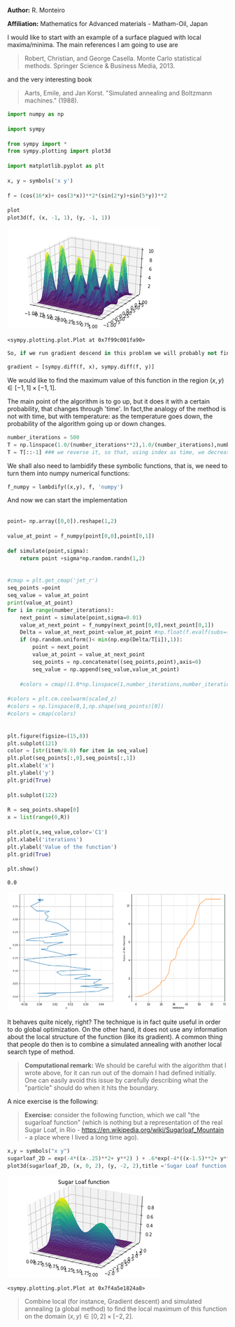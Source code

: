 
__Author:__ R. Monteiro

__Affiliation:__ Mathematics for Advanced materials - Matham-Oil, Japan

I would like to start with an example of a surface plagued with local maxima/minima. The main references I am going to use are

>Robert, Christian, and George Casella. Monte Carlo statistical methods. Springer Science & Business Media, 2013.

and the very interesting book

>Aarts, Emile, and Jan Korst. "Simulated annealing and Boltzmann machines." (1988).




```python
import numpy as np

import sympy

from sympy import *
from sympy.plotting import plot3d

import matplotlib.pyplot as plt

x, y = symbols('x y')

f = (cos(16*x)+ cos(3*x))**2*(sin(2*y)+sin(5*y))**2

plot
plot3d(f, (x, -1, 1), (y, -1, 1))

```


![png](output_2_0.png)





    <sympy.plotting.plot.Plot at 0x7f99c001fa90>




```python
So, if we run gradient descend in this problem we will probably not find the global maximum. We are going to use a different method, called "simulated annealing". The method still relies on the gradient of the function f, which we calculate below, symbolically:
```


```python
gradient = [sympy.diff(f, x), sympy.diff(f, y)]


```

We would like to find the maximum value of this function in the region $(x,y)\in [-1,1]\times [-1,1]$. 

The main point of the algorithm is to go up, but it does it with a certain probability, that changes through 'time'. In fact,the analogy of the method is not with time, but with temperature: as the temperature goes down, the probability of the algorithm going up or down changes.


```python
number_iterations = 500
T = np.linspace(1.0/(number_iterations**2),1.0/(number_iterations),number_iterations)
T = T[::-1] ### we reverse it, so that, using index as time, we decrease the temperature as time goes by


```

We shall also need to lambidify these symbolic functions, that is, we need to turn them into numpy numerical functions:


```python
f_numpy = lambdify((x,y), f, 'numpy')
```

And now we can start the implementation


```python

point= np.array([0,0]).reshape(1,2)

value_at_point = f_numpy(point[0,0],point[0,1])

def simulate(point,sigma):
    return point +sigma*np.random.randn(1,2)


#cmap = plt.get_cmap('jet_r')
seq_points =point
seq_value = value_at_point
print(value_at_point)
for i in range(number_iterations):
    next_point = simulate(point,sigma=0.01)
    value_at_next_point = f_numpy(next_point[0,0],next_point[0,1])
    Delta = value_at_next_point-value_at_point #np.float(f.evalf(subs={x:next_point[0,0],y:next_point[0,1]}) - f.evalf(subs={x:point[0,0],y:point[0,1]}))
    if (np.random.uniform()< min(np.exp(Delta/T[i]),1)):
        point = next_point
        value_at_point = value_at_next_point
        seq_points = np.concatenate((seq_points,point),axis=0)
        seq_value = np.append(seq_value,value_at_point)
        
    #colors = cmap((1.0*np.linspace(1,number_iterations,number_iterations))/number_iterations)

#colors = plt.cm.coolwarm(scaled_z)
#colors = np.linspace(0,1,np.shape(seq_points)[0])
#colors = cmap(colors)


plt.figure(figsize=(15,8))
plt.subplot(121)
color = [str(item/8.0) for item in seq_value]
plt.plot(seq_points[:,0],seq_points[:,1])
plt.xlabel('x')
plt.ylabel('y')
plt.grid(True)

plt.subplot(122)

R = seq_points.shape[0]
x = list(range(0,R))

plt.plot(x,seq_value,color='C1')
plt.xlabel('iterations')
plt.ylabel('Value of the function')
plt.grid(True)

plt.show()


```

    0.0



![png](output_10_1.png)


It behaves quite nicely, right? The technique is in fact quite useful in order to do global optimization. On the other hand, it does not use any information about the local structure of the function (like its gradient). A common thing that people do then is to combine a simulated annealing with another local search type of method.





>__Computational remark:__
>We should be careful with the algorithm that I wrote above, for it can run out of the domain I had defined initially. One can easily avoid this issue by carefully describing what the "particle" should do when it hits the boundary.

A nice exercise is the following:

>__Exercise:__ consider the following function, which we call "the sugarloaf function" (which is nothing but a representation of the real Sugar Loaf, in Rio - https://en.wikipedia.org/wiki/Sugarloaf_Mountain - a place where I lived a long time ago). 


```python
x,y = symbols("x y")
sugarloaf_2D = exp(-4*((x-.25)**2+ y**2) ) + .6*exp(-4*((x-1.5)**2+ y**2));
plot3d(sugarloaf_2D, (x, 0, 2), (y, -2, 2),title ='Sugar Loaf function')


```


![png](output_12_0.png)





    <sympy.plotting.plot.Plot at 0x7f4a5e1824a8>



>Combine local (for instance, Gradient descent) and simulated annealing (a global method) to find the local maximum of this function on the domain $(x,y) \in [0,2]\times[-2,2]$.
